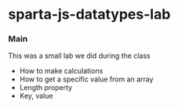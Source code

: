 # sparta-js-datatypes-lab

### Main
This was a small lab we did during the class
- How to make calculations
- How to get a specific value from an array
- Length property
- Key, value

